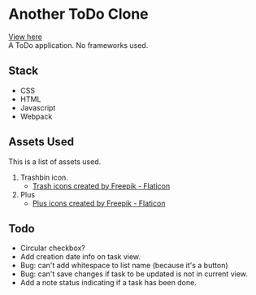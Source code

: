 # Another ToDo Clone

[View here](https://thandora.github.io/todo-vanilla/)  
A ToDo application. No frameworks used.

## Stack

- CSS
- HTML
- Javascript
- Webpack

## Assets Used

This is a list of assets used.

1. Trashbin icon.
   - [Trash icons created by Freepik - Flaticon](https://www.flaticon.com/free-icons/trash)
2. Plus
   - [Plus icons created by Freepik - Flaticon](https://www.flaticon.com/free-icons/plus)

## Todo

- Circular checkbox?
- Add creation date info on task view.
- Bug: can't add whitespace to list name (because it's a button)
- Bug: can't save changes if task to be updated is not in current view.
- Add a note status indicating if a task has been done.
